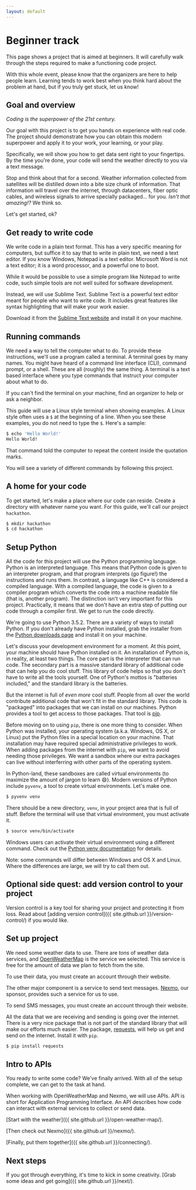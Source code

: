 ```yaml
---
layout: default
---
```


# Beginner track

This page shows a project
that is aimed at beginners.
It will carefully walk through the steps
required to make a functioning code project.

With this whole event,
please know that the organizers are here
to help people learn.
Learning tends to work best
when you think hard
about the problem at hand,
but if you truly get stuck,
let us know!

## Goal and overview

*Coding is the superpower of the 21st century.*

Our goal with this project is
to get you hands on experience with real code.
The project should demonstrate
how you can obtain this modern superpower
and apply it to your work, your learning, or your play.

Specifically,
we will show you how to get data sent right to your fingertips.
By the time you're done,
your code will send the weather
directly to you
via a text message.

Stop and think about that for a second.
Weather information collected from satellites
will be distilled down
into a bite size chunk of information.
That information will travel over the internet,
through datacenters,
fiber optic cables,
and wireless signals
to arrive specially packaged...
for you.
*Isn't that amazing!?*
We think so.

Let's get started, ok?

## Get ready to write code

We write code in a plain text format.
This has a very specific meaning for computers,
but suffice it to say
that to write in plain text,
we need a text editor.
If you know Windows,
Notepad is a text editor.
Microsoft Word is not a text editor;
it is a word processor,
and a powerful one to boot.

While it would be possible to use a simple program
like Notepad
to write code,
such simple tools are not well suited
for software development.

Instead,
we will use Sublime Text.
Sublime Text is a powerful text editor
meant for people who want to write code.
It includes great features
like syntax highlighting
that will make your work easier.

Download it from the
[Sublime Text website](https://www.sublimetext.com/)
and install it on your machine.

## Running commands

We need a way to tell the computer what to do.
To provide these instructions,
we'll use a program called a terminal.
A terminal goes by many names.
You might have heard of
a command line interface (CLI),
command prompt,
or a shell.
These are all (roughly) the same thing.
A terminal is a text based interface
where you type commands
that instruct your computer about what to do.

If you can't find the terminal
on your machine,
find an organizer to help
or ask a neighbor.

This guide will use a Linux style terminal
when showing examples.
A Linux style often uses a `$`
at the beginning of a line.
When you see these examples,
you do not need to type the `$`.
Here's a sample:

```bash
$ echo 'Hello World!'
Hello World!
```

That command told the computer
to repeat the content inside the quotation marks.

You will see a variety of different commands
by following this project.

## A home for your code

To get started,
let's make a place
where our code can reside.
Create a directory
with whatever name you want.
For this guide,
we'll call our project `hackathon`.

```bash
$ mkdir hackathon
$ cd hackathon
```

## Setup Python

All the code for this project
will use the Python programming language.
Python is an interpreted language.
This means that Python code
is given to an interpreter program,
and that program interprets (go figure!) the instructions
and runs them.
In contrast,
a language like C++ is considered a compiled language.
With a compiled language,
the code is given to a compiler program
which converts the code into a machine readable file
(that is, another program).
The distinction isn't very important for this project.
Practically,
it means that we don't have an extra step
of putting our code through a compiler first.
We get to run the code directly.

We're going to use Python 3.5.2.
There are a variety of ways to install Python.
If you don't already have Python installed,
grab the installer from the
[Python downloads page](https://www.python.org/downloads/)
and install it on your machine.

Let's discuss your development environment
for a moment.
At this point,
your machine should have Python installed on it.
An installation of Python is, in reality, at least two things.
The core part is the interpreter
that can run code.
The secondary part is a massive standard library
of additional code
that can help you do cool stuff.
This library of code helps
so that you don't have to write all the tools yourself.
One of Python's mottos is "batteries included,"
and the standard library is the batteries.

But the internet is full of *even more* cool stuff.
People from all over the world contribute additional code
that won't fit in the standard library.
This code is "packaged" into packages
that we can install on our machines.
Python provides a tool to get access to those packages.
That tool is
[pip](https://pip.pypa.io/en/stable/).

Before moving on to using `pip`,
there is one more thing to consider.
When Python was installed,
your operating system
(a.k.a. Windows, OS X, or Linux)
put the Python files
in a special location
on your machine.
That installation may have required special administrative privileges
to work.
When adding packages
from the internet
with `pip`,
we want to avoid needing those privileges.
We want a sandbox
where our extra packages can live
without interferring with other parts
of the operating system.

In Python-land,
these sandboxes are called virtual environments
(to maximize the amount of jargon to learn :smile:).
Modern versions of Python include `pyvenv`,
a tool to create virtual environments.
Let's make one.

```bash
$ pyvenv venv
```

There should be a new directory, `venv`,
in your project area
that is full of stuff.
Before the terminal will use that virtual environment,
you must activate it.

```bash
$ source venv/bin/activate
```

Windows users can activate their virtual environment
using a different command.
Check out the
[Python venv documentation](https://docs.python.org/3/library/venv.html#creating-virtual-environments)
for details.

Note:
some commands will differ
between Windows and OS X and Linux.
Where the differences are large,
we will try to call them out.

## Optional side quest: add version control to your project

Version control is a key tool
for sharing your project
and protecting it from loss.
Read about
[adding version control]({{ site.github.url }}/version-control/)
if you would like.

## Set up project

We need some weather data to use.
There are *tons* of weather data services,
and [OpenWeatherMap](http://openweathermap.org/)
is the service we selected.
This service is free
for the amount of data we plan to fetch from the site.

To use their data,
you must create an account through their website.

The other major component
is a service to send text messages.
[Nexmo](https://www.nexmo.com/),
our sponsor,
provides such a service
for us to use.

To send SMS messages,
you must create an account through their website.

All the data that we are receiving and sending
is going over the internet.
There is a very nice package
that is not part of the standard library
that will make our efforts much easier.
The package,
[requests](http://requests.readthedocs.io/en/master/),
will help us get and send on the internet.
Install it with `pip`.

```bash
$ pip install requests
```

## Intro to APIs

You ready to write some code?
We've finally arrived.
With all of the setup complete,
we can get to the task at hand.

When working with OpenWeatherMap and Nexmo,
we will use APIs.
API is short for Application Programming Interface.
An API describes how code can interact
with external services
to collect or send data.

[Start with the weather]({{ site.github.url }}/open-weather-map/).

[Then check out Nexmo]({{ site.github.url }}/nexmo/).

[Finally, put them together]({{ site.github.url }}/connecting/).

## Next steps

If you got through everything,
it's time to kick in some creativity.
[Grab some ideas and get going]({{ site.github.url }}/next/).
